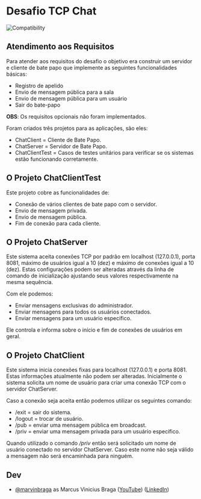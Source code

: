 # Desafio TCP Chat

![Compatibility](https://img.shields.io/badge/compatibility-.Net%20Core%205.0%20-blue.svg)

## Atendimento aos Requisitos

Para atender aos requisitos do desafio o objetivo era construir um servidor e cliente de bate papo que implemente as seguintes funcionalidades básicas:

* Registro de apelido
* Envio de mensagem pública para a sala
* Envio de mensagem pública para um usuário
* Sair do bate-papo

**OBS**: Os requisitos opcionais não foram implementados.

Foram criados três projetos para as aplicações, são eles:

* ChatClient = Cliente de Bate Papo.
* ChatServer = Servidor de Bate Papo.
* ChatClientTest = Casos de testes unitários para verificar se os sistemas estão funcionando corretamente.

## O Projeto ChatClientTest

Este projeto cobre as funcionalidades de:

* Conexão de vários clientes de bate papo com o servidor.
* Envio de mensagem privada.
* Envio de mensagem pública.
* Fim de conexão para cada cliente.

## O Projeto ChatServer

Este sistema aceita conexões TCP por padrão em localhost (127.0.0.1), porta 8081, máximo de usuários igual a 10 (dez) e máximo de conexões igual a 10 (dez). Estas configurações podem ser alteradas através da linha de comando de inicialização ajustando seus valores respectivamente na mesma sequência.

Com ele podemos:

* Enviar mensagens exclusivas do administrador.
* Enviar mensagens para todos os usuários conectados.
* Enviar mensagens para um usuário específico.

Ele controla e informa sobre o início e fim de conexões de usuários em geral.

## O Projeto ChatClient

Este sistema inicia conexões fixas para localhost (127.0.0.1) e porta 8081. Estas informações atualmente não podem ser alteradas. Inicialmente o sistema solicita um nome de usuário para criar uma conexão TCP com o servidor ChatServer.

Caso a conexão seja aceita então podemos utilizar os seguintes comando:

* /exit = sair do sistema.
* /logout = trocar de usuário.
* /pub = enviar uma mensagem pública em broadcast.
* /priv = enviar uma mensagem privada para um usuário específico.

Quando utilizado o comando */priv* então será solicitado um nome de usuário conectado no servidor ChatServer. Caso este nome não seja válido a mensagem não será encaminhada para ninguém.

## Dev

  - [@marvinbraga](https://github.com/marvinbraga) as Marcus Vinicius Braga ([YouTube](https://www.youtube.com/c/marvinbraga/)) ([LinkedIn](https://www.linkedin.com/in/marvinbraga/))
